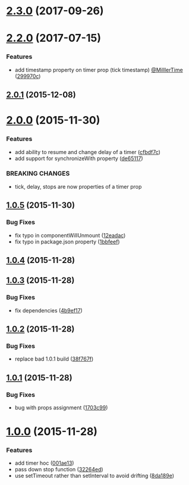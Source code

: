 <a name="2.3.0"></a>
# [2.3.0](https://github.com/troch/react-timer-hoc/compare/v2.2.0...v2.3.0) (2017-09-26)



<a name="2.2.0"></a>
# [2.2.0](https://github.com/troch/react-timer-hoc/compare/v2.1.0...v2.2.0) (2017-07-15)


### Features

* add timestamp property on timer prop (tick timestamp) [@MilllerTime](https://github.com/MilllerTime) ([299970c](https://github.com/troch/react-timer-hoc/commit/299970c))



<a name="2.0.1"></a>
## [2.0.1](https://github.com/troch/react-timer-hoc/compare/v2.0.0...v2.0.1) (2015-12-08)




<a name="2.0.0"></a>
# [2.0.0](https://github.com/troch/react-timer-hoc/compare/v1.0.5...v2.0.0) (2015-11-30)


### Features

* add ability to resume and change delay of a timer ([cfbdf7c](https://github.com/troch/react-timer-hoc/commit/cfbdf7c))
* add support for synchronizeWith property ([de65117](https://github.com/troch/react-timer-hoc/commit/de65117))


### BREAKING CHANGES

* tick, delay, stops are now properties of a timer prop



<a name="1.0.5"></a>
## [1.0.5](https://github.com/troch/react-timer-hoc/compare/v1.0.4...v1.0.5) (2015-11-30)


### Bug Fixes

* fix typo in componentWillUnmount ([12eadac](https://github.com/troch/react-timer-hoc/commit/12eadac))
* fix typo in package.json  property ([1bbfeef](https://github.com/troch/react-timer-hoc/commit/1bbfeef))



<a name="1.0.4"></a>
## [1.0.4](https://github.com/troch/react-timer-hoc/compare/v1.0.3...v1.0.4) (2015-11-28)




<a name="1.0.3"></a>
## [1.0.3](https://github.com/troch/react-timer-hoc/compare/v1.0.2...v1.0.3) (2015-11-28)


### Bug Fixes

* fix dependencies ([4b9ef17](https://github.com/troch/react-timer-hoc/commit/4b9ef17))



<a name="1.0.2"></a>
## [1.0.2](https://github.com/troch/react-timer-hoc/compare/v1.0.1...v1.0.2) (2015-11-28)


### Bug Fixes

* replace bad 1.0.1 build ([38f767f](https://github.com/troch/react-timer-hoc/commit/38f767f))



<a name="1.0.1"></a>
## [1.0.1](https://github.com/troch/react-timer-hoc/compare/v1.0.0...v1.0.1) (2015-11-28)


### Bug Fixes

* bug with props assignment ([1703c99](https://github.com/troch/react-timer-hoc/commit/1703c99))



<a name="1.0.0"></a>
# [1.0.0](https://github.com/troch/react-timer-hoc/compare/001ae13...v1.0.0) (2015-11-28)


### Features

* add timer hoc ([001ae13](https://github.com/troch/react-timer-hoc/commit/001ae13))
* pass down stop function ([32264ed](https://github.com/troch/react-timer-hoc/commit/32264ed))
* use setTimeout rather than setInterval to avoid drifting ([8da189e](https://github.com/troch/react-timer-hoc/commit/8da189e))



